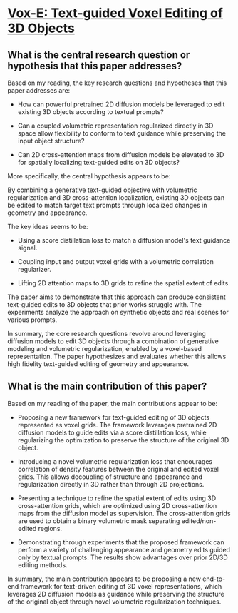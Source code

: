 # [Vox-E: Text-guided Voxel Editing of 3D Objects](https://arxiv.org/abs/2303.12048)

## What is the central research question or hypothesis that this paper addresses?

 Based on my reading, the key research questions and hypotheses that this paper addresses are:

- How can powerful pretrained 2D diffusion models be leveraged to edit existing 3D objects according to textual prompts? 

- Can a coupled volumetric representation regularized directly in 3D space allow flexibility to conform to text guidance while preserving the input object structure?

- Can 2D cross-attention maps from diffusion models be elevated to 3D for spatially localizing text-guided edits on 3D objects?

More specifically, the central hypothesis appears to be:

By combining a generative text-guided objective with volumetric regularization and 3D cross-attention localization, existing 3D objects can be edited to match target text prompts through localized changes in geometry and appearance.

The key ideas seems to be:

- Using a score distillation loss to match a diffusion model's text guidance signal.

- Coupling input and output voxel grids with a volumetric correlation regularizer. 

- Lifting 2D attention maps to 3D grids to refine the spatial extent of edits.

The paper aims to demonstrate that this approach can produce consistent text-guided edits to 3D objects that prior works struggle with. The experiments analyze the approach on synthetic objects and real scenes for various prompts.

In summary, the core research questions revolve around leveraging diffusion models to edit 3D objects through a combination of generative modeling and volumetric regularization, enabled by a voxel-based representation. The paper hypothesizes and evaluates whether this allows high fidelity text-guided editing of geometry and appearance.


## What is the main contribution of this paper?

 Based on my reading of the paper, the main contributions appear to be:

- Proposing a new framework for text-guided editing of 3D objects represented as voxel grids. The framework leverages pretrained 2D diffusion models to guide edits via a score distillation loss, while regularizing the optimization to preserve the structure of the original 3D object. 

- Introducing a novel volumetric regularization loss that encourages correlation of density features between the original and edited voxel grids. This allows decoupling of structure and appearance and regularization directly in 3D rather than through 2D projections.

- Presenting a technique to refine the spatial extent of edits using 3D cross-attention grids, which are optimized using 2D cross-attention maps from the diffusion model as supervision. The cross-attention grids are used to obtain a binary volumetric mask separating edited/non-edited regions.

- Demonstrating through experiments that the proposed framework can perform a variety of challenging appearance and geometry edits guided only by textual prompts. The results show advantages over prior 2D/3D editing methods.

In summary, the main contribution appears to be proposing a new end-to-end framework for text-driven editing of 3D voxel representations, which leverages 2D diffusion models as guidance while preserving the structure of the original object through novel volumetric regularization techniques.
